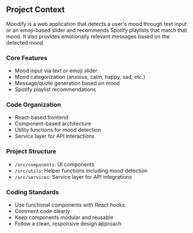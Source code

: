 <!-- Use this file to provide workspace-specific custom instructions to Copilot. For more details, visit https://code.visualstudio.com/docs/copilot/copilot-customization#_use-a-githubcopilotinstructionsmd-file -->

## Project Context

Moodify is a web application that detects a user's mood through text input or an emoji-based slider and recommends Spotify playlists that match that mood. It also provides emotionally relevant messages based on the detected mood.

### Core Features
- Mood input via text or emoji slider
- Mood categorization (anxious, calm, happy, sad, etc.)
- Message/quote generation based on mood
- Spotify playlist recommendations

### Code Organization
- React-based frontend
- Component-based architecture
- Utility functions for mood detection
- Service layer for API interactions

### Project Structure
- `/src/components`: UI components
- `/src/utils`: Helper functions including mood detection
- `/src/services`: Service layer for API integrations

### Coding Standards
- Use functional components with React hooks
- Comment code clearly
- Keep components modular and reusable
- Follow a clean, responsive design approach
